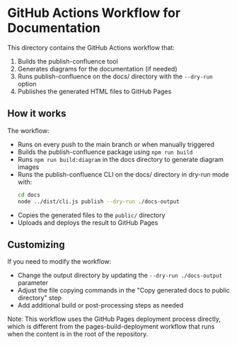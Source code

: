 # GitHub Actions Workflow for Documentation

This directory contains the GitHub Actions workflow that:

1. Builds the publish-confluence tool
2. Generates diagrams for the documentation (if needed)
3. Runs publish-confluence on the docs/ directory with the `--dry-run` option
4. Publishes the generated HTML files to GitHub Pages

## How it works

The workflow:
- Runs on every push to the main branch or when manually triggered
- Builds the publish-confluence package using `npm run build`
- Runs `npm run build:diagram` in the docs directory to generate diagram images
- Runs the publish-confluence CLI on the docs/ directory in dry-run mode with:
  ```bash
  cd docs
  node ../dist/cli.js publish --dry-run ./docs-output
  ```
- Copies the generated files to the `public/` directory
- Uploads and deploys the result to GitHub Pages

## Customizing

If you need to modify the workflow:
- Change the output directory by updating the `--dry-run ./docs-output` parameter
- Adjust the file copying commands in the "Copy generated docs to public directory" step
- Add additional build or post-processing steps as needed

Note: This workflow uses the GitHub Pages deployment process directly, which is different from the pages-build-deployment workflow that runs when the content is in the root of the repository.
